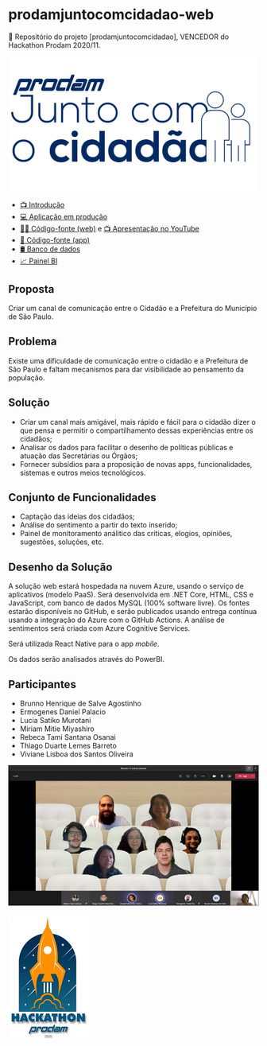 # prodamjuntocomcidadao-web

🥇 Repositório do projeto [prodamjuntocomcidadao], VENCEDOR do Hackathon Prodam 2020/11.

![Prodam Junto com Cidadão](wwwroot/logo.juntocomocidadao-dark.svg)

- [📺 Introdução](https://youtu.be/gFL4ylVJzU0)
- [💻 Aplicação em produção](https://prodamjuntocomcidadao.azurewebsites.net/)
- [🐱‍💻 Código-fonte (web)](https://github.com/ermogenes/prodamjuntocomcidadao-web) e [📺 Apresentação no YouTube](https://youtu.be/NC6BnqZn5Z8)
- [📱 Código-fonte (app)](https://github.com/thidulb/Junto-com-cidadao-App)
- [🛢 Banco de dados](https://github.com/ermogenes/prodamjuntocomcidadao-mysql)
- [📈 Painel BI](https://app.powerbi.com/groups/dab57a6a-1238-49b9-9e77-dded825672e1/reports/00de1a4a-b1b6-4b1e-96aa-c8b65fc9fb81/ReportSection)

## Proposta

Criar um canal de comunicação entre o Cidadão e a Prefeitura do Município de São Paulo.

## Problema

Existe uma dificuldade de comunicação entre o cidadão e a Prefeitura de São Paulo e faltam mecanismos para dar visibilidade ao pensamento da população.

## Solução

* Criar um canal mais amigável, mais rápido e fácil para o cidadão dizer o que pensa e permitir o compartilhamento dessas experiências entre os cidadãos;
* Analisar os dados para facilitar o desenho de políticas públicas e atuação das Secretárias ou Órgãos;
* Fornecer subsídios para a proposição de novas apps, funcionalidades, sistemas e outros meios tecnológicos.

## Conjunto de Funcionalidades

* Captação das ideias dos cidadãos;
* Análise do sentimento a partir do texto inserido;
* Painel de monitoramento análitico das críticas, elogios, opiniões, sugestões, soluções, etc.

## Desenho da Solução

A solução web estará hospedada na nuvem Azure, usando o serviço de aplicativos (modelo PaaS). Será desenvolvida em .NET Core, HTML, CSS e JavaScript, com banco de dados MySQL (100% software livre). Os fontes estarão disponíveis no GitHub, e serão publicados usando entrega contínua usando a integração do Azure com o GitHub Actions. A análise de sentimentos será criada com Azure Cognitive Services.

Será utilizada React Native para o app _mobile_.

Os dados serão analisados através do PowerBI.

## Participantes

- Brunno Henrique de Salve Agostinho
- Ermogenes Daniel Palacio
- Lucia Satiko Murotani
- Miriam Mitie Miyashiro
- Rebeca Tami Santana Osanai
- Thiago Duarte Lemes Barreto
- Viviane Lisboa dos Santos Oliveira

![Equipe - Teams](wwwroot/equipe-teams.png)

![Hackathon Prodam 2020](wwwroot/logo.hackathon2020.png)

